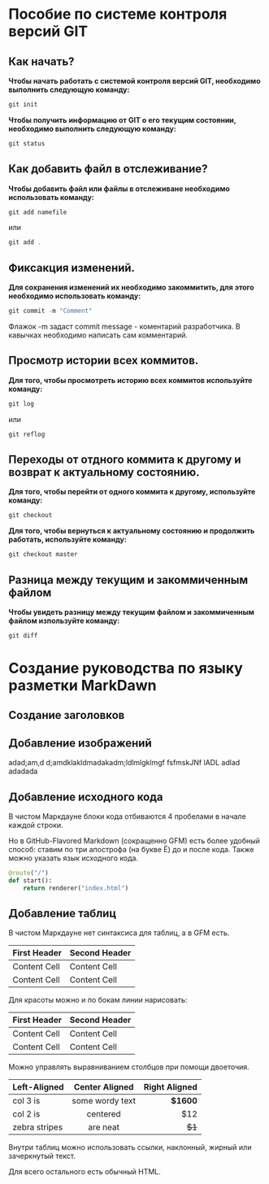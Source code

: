 # Пособие по системе контроля версий GIT

## Как начать?
**Чтобы начать работать с системой контроля версий GIT, необходимо выполнить следующую команду:**

```cs
git init
```

**Чтобы получить информацию от GIT о его текущим состоянии, необходимо выполнить следующую команду:**

```cs
git status 
```

## Как добавить файл в отслеживание?

**Чтобы добавить файл или файлы в отслеживане необходимо использовать команду:**

```cs
git add namefile
```

или

```cs
git add .
```

## Фиксакция изменений.

**Для сохранения изменений их необходимо закоммитить, для этого необходимо использовать команду:**

```cs
git commit -m "Comment"
```

Флажок -m задаст commit message -  коментарий разработчика. В кавычках необходимо написать сам комментарий.

## Просмотр истории всех коммитов.

**Для того, чтобы просмотреть историю всех коммитов используйте команду:**

```cs
git log
```

или

```cs
git reflog
```

## Переходы от отдного коммита к другому и возврат к актуальному состоянию.

**Для того, чтобы перейти от одного коммита к другому, используйте команду:**

```cs
git checkout
```

**Для того, чтобы вернуться к актуальному состоянию и продолжить работать, используйте команду:**

```cs
git checkout master
```

## Разница между текущим и закоммиченным файлом

**Чтобы увидеть разницу между текущим файлом и закоммиченным файлом изпользуйте команду:**

```cs
git diff
```

# Создание руководства по языку разметки MarkDawn




## Создание заголовков







## Добавление изображений




adad;am,d d;amdklakldmadakadm;ldlmlgklmgf fsfmskJNf lADL adlad
adadada


## Добавление исходного кода

В чистом Маркдауне блоки кода отбиваются 4 пробелами в начале каждой строки.

Но в GitHub-Flavored Markdown (сокращенно GFM) есть более удобный способ: ставим по три апострофа (на букве Ё) до и после кода. Также можно указать язык исходного кода.

```python
@route("/")
def start():
    return renderer("index.html")
```





## Добавление таблиц


В чистом Маркдауне нет синтаксиса для таблиц, а в GFM есть.

First Header  | Second Header
------------- | -------------
Content Cell  | Content Cell
Content Cell  | Content Cell

Для красоты можно и по бокам линии нарисовать:

| First Header  | Second Header |
| ------------- | ------------- |
| Content Cell  | Content Cell  |
| Content Cell  | Content Cell  |

Можно управлять выравниванием столбцов при помощи двоеточия.

| Left-Aligned  | Center Aligned  | Right Aligned |
|:------------- |:---------------:| -------------:|
| col 3 is      | some wordy text |     **$1600** |
| col 2 is      | centered        |         $12   |
| zebra stripes | are neat        |        ~~$1~~ |

Внутри таблиц можно использовать ссылки, наклонный, жирный или зачеркнутый текст.

Для всего остального есть обычный HTML.







